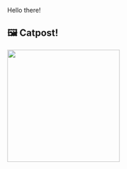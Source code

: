Hello there!



## 🖼️ Catpost!

<sub>
    <img src="https://cdn2.thecatapi.com/images/yiOA3V4jW.jpg" height="256">
</sub>

